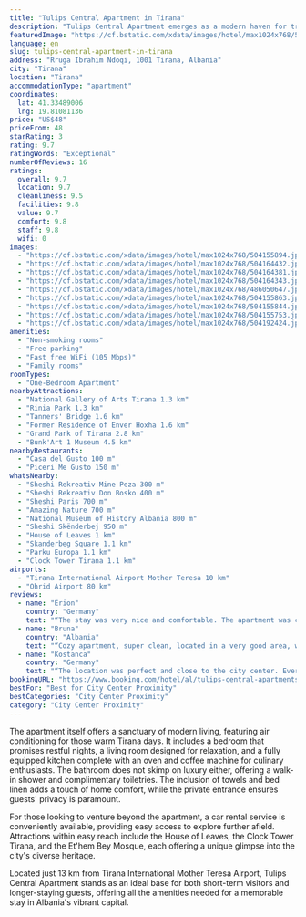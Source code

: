```yaml
---
title: "Tulips Central Apartment in Tirana"
description: "Tulips Central Apartment emerges as a modern haven for travelers seeking the perfect blend of comfort and convenience in the heart of Tirana."
featuredImage: "https://cf.bstatic.com/xdata/images/hotel/max1024x768/504155894.jpg?k=415135b82c17e15ae50f54f24c2f05ea7e756d06fb77d1bc6804b9579ddf87a7&o=&hp=1"
language: en
slug: tulips-central-apartment-in-tirana
address: "Rruga Ibrahim Ndoqi, 1001 Tirana, Albania"
city: "Tirana"
location: "Tirana"
accommodationType: "apartment"
coordinates:
  lat: 41.33489006
  lng: 19.81081136
price: "US$48"
priceFrom: 48
starRating: 3
rating: 9.7
ratingWords: "Exceptional"
numberOfReviews: 16
ratings:
  overall: 9.7
  location: 9.7
  cleanliness: 9.5
  facilities: 9.8
  value: 9.7
  comfort: 9.8
  staff: 9.8
  wifi: 0
images:
  - "https://cf.bstatic.com/xdata/images/hotel/max1024x768/504155894.jpg?k=415135b82c17e15ae50f54f24c2f05ea7e756d06fb77d1bc6804b9579ddf87a7&o=&hp=1"
  - "https://cf.bstatic.com/xdata/images/hotel/max1024x768/504164432.jpg?k=f8dd898432b59a8f7163d9b4d74f39e20f583621a98bfa76bf2f50066728f329&o=&hp=1"
  - "https://cf.bstatic.com/xdata/images/hotel/max1024x768/504164381.jpg?k=26efec02d1afadd3135ba885a7a85ccd19ca7780033a8e8a50fa805c172d5eb8&o=&hp=1"
  - "https://cf.bstatic.com/xdata/images/hotel/max1024x768/504164343.jpg?k=c08580b3bd4404c214ddf9b869659e279c276607162d437b0ae8e3074b21c046&o=&hp=1"
  - "https://cf.bstatic.com/xdata/images/hotel/max1024x768/486050647.jpg?k=1b8c4d2468b98c3a4c732f142f6f918562f4d79de6b2077cb7aa55ff170501b6&o=&hp=1"
  - "https://cf.bstatic.com/xdata/images/hotel/max1024x768/504155863.jpg?k=107badd124d67de61006197ebc682b417c4fc563c86435bc5eb18d75964f9f3d&o=&hp=1"
  - "https://cf.bstatic.com/xdata/images/hotel/max1024x768/504155844.jpg?k=330a4d163b0e52d0cd3089ac27b5de7a51bc4388b13a52196e9798ddaaa0628d&o=&hp=1"
  - "https://cf.bstatic.com/xdata/images/hotel/max1024x768/504155753.jpg?k=9cc3eaa543d175b92d6a27ecc62f8720cbcfbb4416658e5611ab16a8a8482946&o=&hp=1"
  - "https://cf.bstatic.com/xdata/images/hotel/max1024x768/504192424.jpg?k=bae08edc72e32312414d23a308671ae16cae8ebcd70d243f8e6211386f41696a&o=&hp=1"
amenities:
  - "Non-smoking rooms"
  - "Free parking"
  - "Fast free WiFi (105 Mbps)"
  - "Family rooms"
roomTypes:
  - "One-Bedroom Apartment"
nearbyAttractions:
  - "National Gallery of Arts Tirana 1.3 km"
  - "Rinia Park 1.3 km"
  - "Tanners' Bridge 1.6 km"
  - "Former Residence of Enver Hoxha 1.6 km"
  - "Grand Park of Tirana 2.8 km"
  - "Bunk'Art 1 Museum 4.5 km"
nearbyRestaurants:
  - "Casa del Gusto 100 m"
  - "Piceri Me Gusto 150 m"
whatsNearby:
  - "Sheshi Rekreativ Mine Peza 300 m"
  - "Sheshi Rekreativ Don Bosko 400 m"
  - "Sheshi Paris 700 m"
  - "Amazing Nature 700 m"
  - "National Museum of History Albania 800 m"
  - "Sheshi Skënderbej 950 m"
  - "House of Leaves 1 km"
  - "Skanderbeg Square 1.1 km"
  - "Parku Europa 1.1 km"
  - "Clock Tower Tirana 1.1 km"
airports:
  - "Tirana International Airport Mother Teresa 10 km"
  - "Ohrid Airport 80 km"
reviews:
  - name: "Erion"
    country: "Germany"
    text: "“The stay was very nice and comfortable. The apartment was clean.The location is perfekt and everything you need is near such as bakery, supermarket, shops,restaurants, coffee shops in every corner also nicht clubs. I recommended”"
  - name: "Bruna"
    country: "Albania"
    text: "“Cozy apartment, super clean, located in a very good area, walking distance from center and still quiet and relaxing. Bus stop very close. Public parking available. The apartment has all necessary facilities for a comfotable stay. Felt like home!”"
  - name: "Kostanca"
    country: "Germany"
    text: "“The location was perfect and close to the city center. Everything was of a high standard, clean and well maintained. Perfect for couples and families.”"
bookingURL: "https://www.booking.com/hotel/al/tulips-central-apartments.en-gb.html?aid=8035640"
bestFor: "Best for City Center Proximity"
bestCategories: "City Center Proximity"
category: "City Center Proximity"
---
```


The apartment itself offers a sanctuary of modern living, featuring air conditioning for those warm Tirana days. It includes a bedroom that promises restful nights, a living room designed for relaxation, and a fully equipped kitchen complete with an oven and coffee machine for culinary enthusiasts. The bathroom does not skimp on luxury either, offering a walk-in shower and complimentary toiletries. The inclusion of towels and bed linen adds a touch of home comfort, while the private entrance ensures guests' privacy is paramount.

For those looking to venture beyond the apartment, a car rental service is conveniently available, providing easy access to explore further afield. Attractions within easy reach include the House of Leaves, the Clock Tower Tirana, and the Et'hem Bey Mosque, each offering a unique glimpse into the city's diverse heritage.

Located just 13 km from Tirana International Mother Teresa Airport, Tulips Central Apartment stands as an ideal base for both short-term visitors and longer-staying guests, offering all the amenities needed for a memorable stay in Albania's vibrant capital.